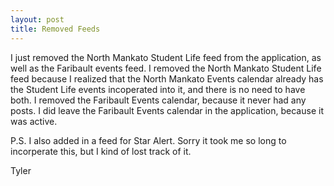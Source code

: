 ```yaml
---
layout: post
title: Removed Feeds
---
```


I just removed the North Mankato Student Life feed from the application, as well as the Faribault events feed. I removed the North Mankato Student Life feed because I realized that the North Mankato Events calendar already has the Student Life events incoperated into it, and there is no need to have both. I removed the Faribault Events calendar, because it never had any posts. I did leave the Faribault Events calendar in the application, because it was active. 

P.S. I also added in a feed for Star Alert. Sorry it took me so long to incorperate this, but I kind of lost track of it.

Tyler
